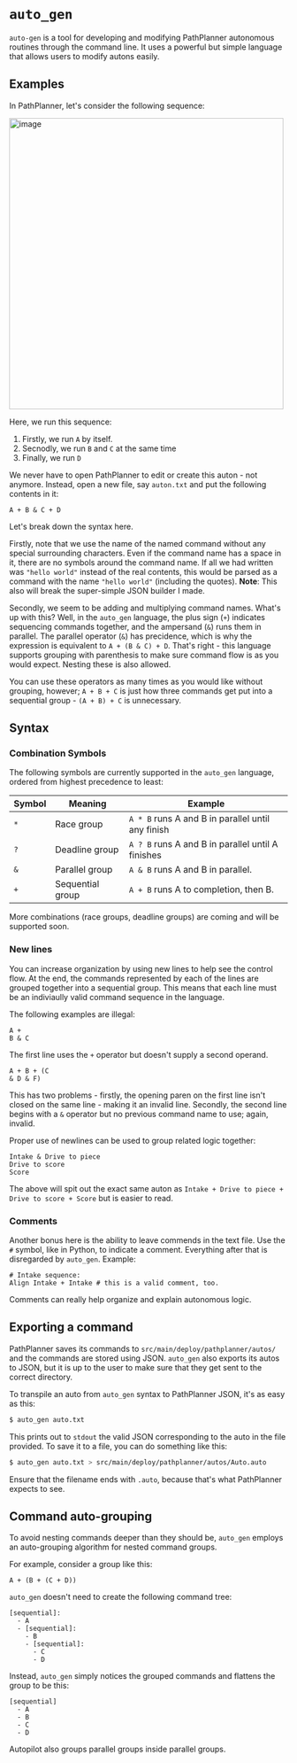 # `auto_gen`

`auto-gen` is a tool for developing and modifying PathPlanner autonomous routines through the command line. It uses a powerful but simple language that allows users to modify autons easily.

## Examples

In PathPlanner, let's consider the following sequence:

<img width="496" height="526" alt="image" src="https://github.com/user-attachments/assets/2276b3ba-6ea7-4e9f-b437-13530e8ff978" />

Here, we run this sequence:

1. Firstly, we run `A` by itself.
2. Secnodly, we run `B` and `C` at the same time
3. Finally, we run `D`

We never have to open PathPlanner to edit or create this auton - not anymore. Instead, open a new file, say `auton.txt` and put the following contents in it:

```text
A + B & C + D
```

Let's break down the syntax here.

Firstly, note that we use the name of the named command without any special surrounding characters.
Even if the command name has a space in it, there are no symbols around the command name.
If all we had written was `"hello world"` instead of the real contents, this would be parsed as a command with the name `"hello world"` (including the quotes).
**Note**: This also will break the super-simple JSON builder I made.

Secondly, we seem to be adding and multiplying command names.
What's up with this?
Well, in the `auto_gen` language, the plus sign (`+`) indicates sequencing commands together, and the ampersand (`&`) runs them in parallel.
The parallel operator (`&`) has precidence, which is why the expression is equivalent to `A + (B & C) + D`.
That's right - this language supports grouping with parenthesis to make sure command flow is as you would expect.
Nesting these is also allowed.

You can use these operators as many times as you would like without grouping, however; `A + B + C` is just how three commands get put into a sequential group - `(A + B) + C` is unnecessary.

## Syntax

### Combination Symbols

The following symbols are currently supported in the `auto_gen` language, ordered from highest precedence to least:

| Symbol | Meaning | Example |
| -- | -- | -- |
| `*` | Race group | `A * B` runs A and B in parallel until any finish |
| `?` | Deadline group | `A ? B` runs A and B in parallel until A finishes |
| `&` | Parallel group | `A & B` runs A and B in parallel. |
| `+` | Sequential group | `A + B` runs A to completion, then B. |

More combinations (race groups, deadline groups) are coming and will be supported soon.

### New lines

You can increase organization by using new lines to help see the control flow.
At the end, the commands represented by each of the lines are grouped together into a sequential group.
This means that each line must be an indiviaully valid command sequence in the language.

The following examples are illegal:

```text
A +
B & C
```

The first line uses the `+` operator but doesn't supply a second operand.

```text
A + B + (C
& D & F)
```

This has two problems - firstly, the opening paren on the first line isn't closed on the same line - making it an invalid line.
Secondly, the second line begins with a `&` operator but no previous command name to use; again, invalid.

Proper use of newlines can be used to group related logic together:

```text
Intake & Drive to piece
Drive to score
Score
```

The above will spit out the exact same auton as `Intake + Drive to piece + Drive to score + Score` but is easier to read.

### Comments

Another bonus here is the ability to leave commends in the text file.
Use the `#` symbol, like in Python, to indicate a comment.
Everything after that is disregarded by `auto_gen`.
Example:

```text
# Intake sequence:
Align Intake + Intake # this is a valid comment, too.
```

Comments can really help organize and explain autonomous logic.

## Exporting a command

PathPlanner saves its commands to `src/main/deploy/pathplanner/autos/` and the commands are stored using JSON.
`auto_gen` also exports its autos to JSON, but it is up to the user to make sure that they get sent to the correct directory.

To transpile an auto from `auto_gen` syntax to PathPlanner JSON, it's as easy as this:

```sh
$ auto_gen auto.txt
```

This prints out to `stdout` the valid JSON corresponding to the auto in the file provided. To save it to a file, you can do something like this:

```sh
$ auto_gen auto.txt > src/main/deploy/pathplanner/autos/Auto.auto
```

Ensure that the filename ends with `.auto`, because that's what PathPlanner expects to see.

## Command auto-grouping

To avoid nesting commands deeper than they should be, `auto_gen` employs an auto-grouping algorithm for nested command groups.

For example, consider a group like this:

```text
A + (B + (C + D))
```

`auto_gen` doesn't need to create the following command tree:

```text
[sequential]:
  - A
  - [sequential]:
    - B
    - [sequential]:
      - C
      - D
```

Instead, `auto_gen` simply notices the grouped commands and flattens the group to be this:

```text
[sequential]
  - A
  - B
  - C
  - D
```

Autopilot also groups parallel groups inside parallel groups.
